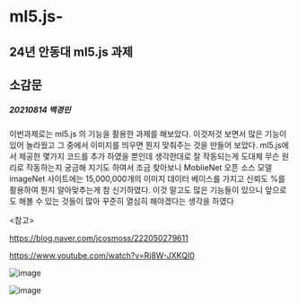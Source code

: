 # ml5.js-
## 24년 안동대 ml5.js 과제

## 소감문
##### 20210814 백경민 
이번과제로는 ml5.js 의 기능을 활용한 과제를 해보았다. 이것저것 보면서 많은 기능이 있어 놀라웠고 그 중에서 이미지를 띄우면 뭔지 맞춰주는 것을 만들어 보았다. ml5.js에서 제공한 몇가지 코드를 추가 하였을 뿐인데 생각한대로 잘 작동되는게 도대체 무슨 원리로 작동하는지 궁금해 지기도 하여서 조금 찾아보니 MoblieNet 오픈 소스 모델 imageNet 사이트에는 15,000,000개의 이미지 데이터 베이스를 가지고 신뢰도 %를 활용하여 뭔지 알아맞추는게 참 신기하였다. 이것 말고도 많은 기능들이 있으니 앞으로도 해볼 수 있는 것들이 많아 꾸준히 열심히 해야겠다는 생각을 하였다

<참고>

https://blog.naver.com/jcosmoss/222050279611

https://www.youtube.com/watch?v=Rj8W-JXKQI0

![image](https://github.com/SSODADA/ml5.js-/assets/80105027/24434957-4c14-4192-81ea-dca3665fac19)


![image](https://github.com/SSODADA/ml5.js-/assets/80105027/a5d92ca6-ef22-4716-9667-8c9fe3247e7c)
